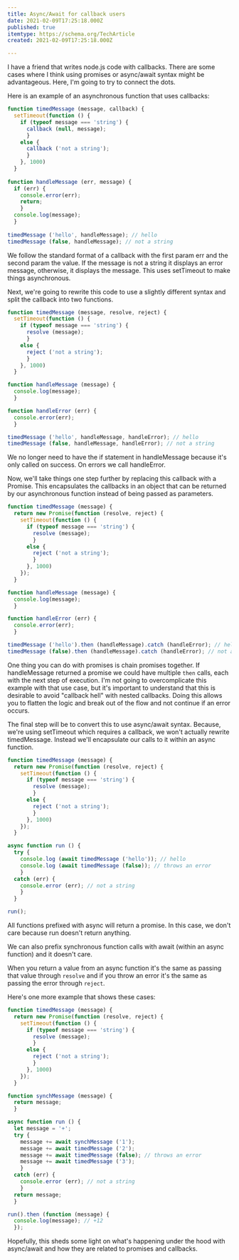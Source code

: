 ```yaml
---
title: Async/Await for callback users
date: 2021-02-09T17:25:18.000Z
published: true
itemtype: https://schema.org/TechArticle
created: 2021-02-09T17:25:18.000Z

---
```


I have a friend that writes node.js code with callbacks. There are some cases where I think using promises or async/await syntax might be advantageous. Here, I'm going to try to connect the dots.

Here is an example of an asynchronous function that uses callbacks:

```javascript
function timedMessage (message, callback) {
  setTimeout(function () {
    if (typeof message === 'string') {
      callback (null, message);
      }
    else {
      callback ('not a string');
      }
    }, 1000)
  }
  
function handleMessage (err, message) {
  if (err) {
    console.error(err);
    return;
    }
  console.log(message);
  }
  
timedMessage ('hello', handleMessage); // hello
timedMessage (false, handleMessage); // not a string
```

We follow the standard format of a callback with the first param err and the second param the value.  If the message is not a string it displays an error message, otherwise, it displays the message. This uses setTimeout to make things asynchronous.

Next, we're going to rewrite this code to use a slightly different syntax and split the callback into two functions.

```javascript
function timedMessage (message, resolve, reject) {
  setTimeout(function () {
    if (typeof message === 'string') {
      resolve (message);
      }
    else {
      reject ('not a string');
      }
    }, 1000)
  }

function handleMessage (message) {
  console.log(message);
  }

function handleError (err) {
  console.error(err);
  }

timedMessage ('hello', handleMessage, handleError); // hello
timedMessage (false, handleMessage, handleError); // not a string
```

We no longer need to have the if statement in handleMessage because it's only called on success. On errors we call handleError.

Now, we'll take things one step further by replacing this callback with a Promise. This encapsulates the callbacks in an object that can be returned by our asynchronous function instead of being passed as parameters.

```javascript
function timedMessage (message) {
  return new Promise(function (resolve, reject) {
    setTimeout(function () {
      if (typeof message === 'string') {
        resolve (message);
        }
      else {
        reject ('not a string');
        }
      }, 1000)
    });
  }

function handleMessage (message) {
  console.log(message);
  }

function handleError (err) {
  console.error(err);
  }

timedMessage ('hello').then (handleMessage).catch (handleError); // hello
timedMessage (false).then (handleMessage).catch (handleError); // not a string
```

One thing you can do with promises is chain promises together. If handleMessage returned a promise we could have multiple `then` calls, each with the next step of execution. I'm not going to overcomplicate this example with that use case, but it's important to understand that this is desirable to avoid "callback hell" with nested callbacks. Doing this allows you to flatten the logic and break out of the flow and not continue if an error occurs.

The final step will be to convert this to use async/await syntax.  Because, we're using setTimeout which requires a callback, we won't actually rewrite timedMessage. Instead we'll encapsulate our calls to it within an async function.

```javascript
function timedMessage (message) {
  return new Promise(function (resolve, reject) {
    setTimeout(function () {
      if (typeof message === 'string') {
        resolve (message);
        }
      else {
        reject ('not a string');
        }
      }, 1000)
    });
  }

async function run () {
  try {
    console.log (await timedMessage ('hello')); // hello
    console.log (await timedMessage (false)); // throws an error
    }
  catch (err) {
    console.error (err); // not a string
    }
  }

run();
```

All functions prefixed with async will return a promise. In this case, we don't care because run doesn't return anything.

We can also prefix synchronous function calls with await (within an async function) and it doesn't care.

When you return a value from an async function it's the same as passing that value through `resolve` and if you throw an error it's the same as passing the error through `reject`.

Here's one more example that shows these cases:

```javascript
function timedMessage (message) {
  return new Promise(function (resolve, reject) {
    setTimeout(function () {
      if (typeof message === 'string') {
        resolve (message);
        }
      else {
        reject ('not a string');
        }
      }, 1000)
    });
  }

function synchMessage (message) {
  return message;
  }

async function run () {
  let message = '+';
  try {
    message += await synchMessage ('1');
    message += await timedMessage ('2');
    message += await timedMessage (false); // throws an error
    message += await timedMessage ('3');
    }
  catch (err) {
    console.error (err); // not a string
    }
  return message;
  }

run().then (function (message) {
  console.log(message); // +12
  });
```

Hopefully, this sheds some light on what's happening under the hood with async/await and how they are related to promises and callbacks.

